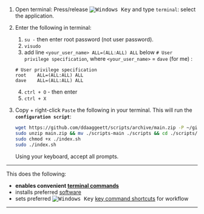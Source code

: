 [newwinlogo]: http://i.stack.imgur.com/B8Zit.png
1. Open terminal: Press/release <kbd>![Windows Key][newwinlogo]</kbd> and type `terminal`: select the application.

2. Enter the following in terminal:

    1. `su -` then enter root password (not user password).
    2. `visudo`
    3. add line `<your_user_name> ALL=(ALL:ALL) ALL` below `# User privilege specification`, where `<your_user_name>` = `dave` (for me) :

    ```
    # User privilege specification
    root    ALL=(ALL:ALL) ALL
    dave    ALL=(ALL:ALL) ALL
    ```

    4. `ctrl + O` - then enter
    5. `ctrl + X`

3. Copy + right-click `Paste` the following in your terminal. This will run the **`configuration script`**:

    ```bash
    wget https://github.com/ddaaggeett/scripts/archive/main.zip -P ~/github && cd ~/github
    sudo unzip main.zip && mv ./scripts-main ./scripts && cd ./scripts/src/debian/
    sudo chmod +x ./index.sh
    sudo ./index.sh
    ```
    Using your keyboard, accept all prompts.
 ___

This does the following:
- **enables convenient [terminal commands](./alias.md)**
- installs preferred [software](./software.md)
- sets preferred <kbd>![Windows Key][newwinlogo]</kbd> [key command shortcuts](./keys.md) for workflow
___
